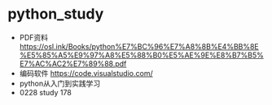 # python_study
* PDF资料 https://osl.ink/Books/python%E7%BC%96%E7%A8%8B%E4%BB%8E%E5%85%A5%E9%97%A8%E5%88%B0%E5%AE%9E%E8%B7%B5%E7%AC%AC2%E7%89%88.pdf
* 编码软件 https://code.visualstudio.com/
* python从入门到实践学习
* 0228 study 178

